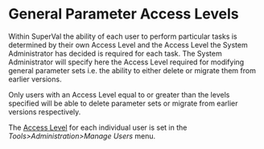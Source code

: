 # General Parameter Access Levels

Within SuperVal the ability of each user to perform particular tasks is
determined by their own Access Level and the Access Level the System
Administrator has decided is required for each task. The System
Administrator will specify here the Access Level required for modifying
general parameter sets i.e. the ability to either delete or migrate them
from earlier versions.

Only users with an Access Level equal to or greater than the levels
specified will be able to delete parameter sets or migrate from earlier
versions respectively.

The [Access Level](users+accesslevel.md) for each individual user is
set in the _Tools&gt;Administration&gt;Manage Users_ menu.
